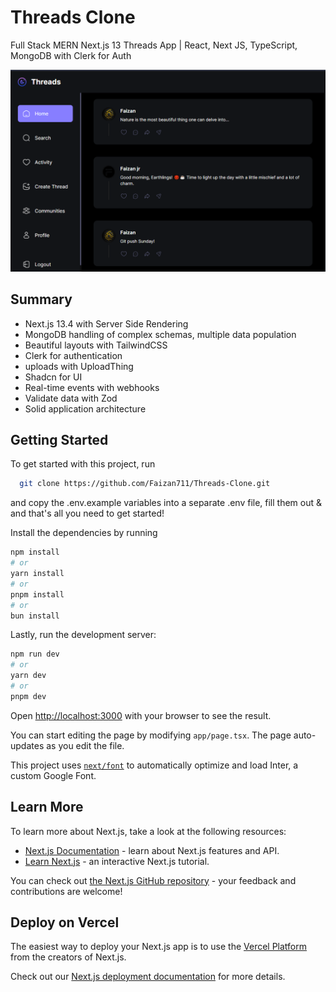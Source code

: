 # Threads Clone

Full Stack MERN Next.js 13 Threads App | React, Next JS, TypeScript, MongoDB with Clerk for Auth

![Project Image](public/threads-main.png)

## Summary
 * Next.js 13.4 with Server Side Rendering
 * MongoDB handling of complex schemas, multiple data population
 * Beautiful layouts with TailwindCSS
 * Clerk for authentication
 * uploads with UploadThing
 * Shadcn for UI
 * Real-time events with webhooks
 * Validate data with Zod
 * Solid application architecture


## Getting Started

To get started with this project, run

```bash
  git clone https://github.com/Faizan711/Threads-Clone.git
```

and copy the .env.example variables into a separate .env file, fill them out & and that's all you need to get started!

Install the dependencies by running


```bash
npm install
# or
yarn install
# or
pnpm install
# or
bun install
```

Lastly, run the development server:

```bash
npm run dev
# or
yarn dev
# or
pnpm dev
```

Open [http://localhost:3000](http://localhost:3000) with your browser to see the result.

You can start editing the page by modifying `app/page.tsx`. The page auto-updates as you edit the file.

This project uses [`next/font`](https://nextjs.org/docs/basic-features/font-optimization) to automatically optimize and load Inter, a custom Google Font.

## Learn More

To learn more about Next.js, take a look at the following resources:

- [Next.js Documentation](https://nextjs.org/docs) - learn about Next.js features and API.
- [Learn Next.js](https://nextjs.org/learn) - an interactive Next.js tutorial.

You can check out [the Next.js GitHub repository](https://github.com/vercel/next.js/) - your feedback and contributions are welcome!

## Deploy on Vercel

The easiest way to deploy your Next.js app is to use the [Vercel Platform](https://vercel.com/new?utm_medium=default-template&filter=next.js&utm_source=create-next-app&utm_campaign=create-next-app-readme) from the creators of Next.js.

Check out our [Next.js deployment documentation](https://nextjs.org/docs/deployment) for more details.
